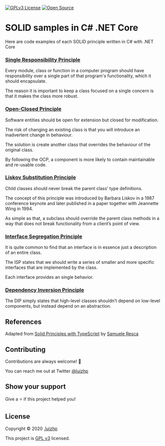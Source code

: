 [![GPLv3 License](https://img.shields.io/badge/License-GPL%20v3-yellow.svg)](https://opensource.org/licenses/) [![Open Source](https://badges.frapsoft.com/os/v1/open-source.svg?v=103)](https://opensource.org/)

# SOLID samples in C# .NET Core

Here are code examples of each SOLID principle written in C# with .NET Core

### [Single Responsibility Principle][single-responsibility-principle]

Every module, class or function in a computer program should have responsibility over a single part of that program's functionality, which it should encapsulate.

The reason it is important to keep a class focused on a single concern is that it makes the class more robust.

### [Open-Closed Principle][open-closed principle]

Software entities should be open for extension but closed for modification.

The risk of changing an existing class is that you will introduce an inadvertent change in behaviour.

The solution is create another class that overrides the behaviour of the original class.

By following the OCP, a component is more likely to contain maintainable and re-usable code.

### [Liskov Substitution Principle][liskov-substitution-principle]

Child classes should never break the parent class’ type definitions.

The concept of this principle was introduced by Barbara Liskov in a 1987 conference keynote and later published in a paper together with Jeannette Wing in 1994.

As simple as that, a subclass should override the parent class methods in a way that does not break functionality from a client’s point of view.

### [Interface Segregation Principle][interface-segregation-principle]

It is quite common to find that an interface is in essence just a description of an entire class.

The ISP states that we should write a series of smaller and more specific interfaces that are implemented by the class.

Each interface provides an single behavior.

### [Dependency Inversion Principle][dependency-inversion-principle]

The DIP simply states that high-level classes shouldn’t depend on low-level components, but instead depend on an abstraction.

## References

Adapted from [Solid Principles with TypeScript] by [Samuele Resca]

## Contributing

Contributions are always welcome! 👊

You can reach me out at Twitter [@luizhp](https://twitter.com/luizhp)

## Show your support

Give a ⭐️ if this project helped you!

## License

Copyright © 2020 [.luizhp](https://github.com/luizhp)

This project is [GPL v3][license] licensed.

[solid principles with typescript]: https://samueleresca.net/solid-principles-using-typescript/
[samuele resca]: https://github.com/samueleresca
[license]: https://github.com/luizhp/solid-samples-csharp-dotnetcore/blob/master/license
[single-responsibility-principle]: https://github.com/luizhp/solid-samples-csharp-dotnetcore/blob/master/SOLID01SingleResponsibilityPrinciple/Program.cs
[open-closed principle]: https://github.com/luizhp/solid-samples-csharp-dotnetcore/blob/master/SOLID02OpenClosedPrinciple/Program.cs
[liskov-substitution-principle]: https://github.com/luizhp/solid-samples-csharp-dotnetcore/blob/master/SOLID03LiskovSubstitutionPrinciple/Program.cs
[interface-segregation-principle]: https://github.com/luizhp/solid-samples-csharp-dotnetcore/blob/master/SOLID04InterfaceSegregationPrinciple/Program.cs
[dependency-inversion-principle]: https://github.com/luizhp/solid-samples-csharp-dotnetcore/blob/master/SOLID05DependencyInversionPrinciple/Program.cs
